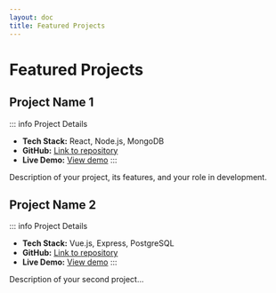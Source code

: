 ```yaml
---
layout: doc
title: Featured Projects
---
```


# Featured Projects

## Project Name 1
::: info Project Details
- **Tech Stack:** React, Node.js, MongoDB
- **GitHub:** [Link to repository](https://github.com/username/project1)
- **Live Demo:** [View demo](https://project1-demo.com)
:::

Description of your project, its features, and your role in development.

## Project Name 2
::: info Project Details
- **Tech Stack:** Vue.js, Express, PostgreSQL
- **GitHub:** [Link to repository](https://github.com/username/project2)
- **Live Demo:** [View demo](https://project2-demo.com)
:::

Description of your second project...